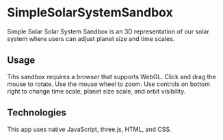 # SimpleSolarSystemSandbox



Simple Solar Solar System Sandbox is an 3D representation of our solar system where users can adjust planet size and time scales.

## Usage
Tihs sandbox requires a browser that supports WebGL.
Click and drag the mouse to rotate. Use the mouse wheel to zoom. Use controls on bottom right to change time scale, planet size scale, and orbit visibility. 

## Technologies
This app uses native JavaScript, three.js, HTML, and CSS.
